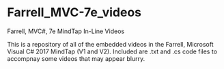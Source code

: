 # Farrell_MVC-7e_videos
Farrell, MVC#, 7e MindTap In-Line Videos 

This is a repository of all of the embedded videos in the Farrell, Microsoft Visual C# 2017 MindTap (V1 and V2). 
Included are .txt and .cs code files to accompnay some videos that may appear blurry.
